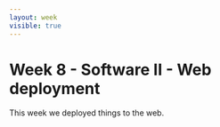```yaml
---
layout: week
visible: true
---
```


# Week 8 - Software II - Web deployment

This week we deployed things to the web.
